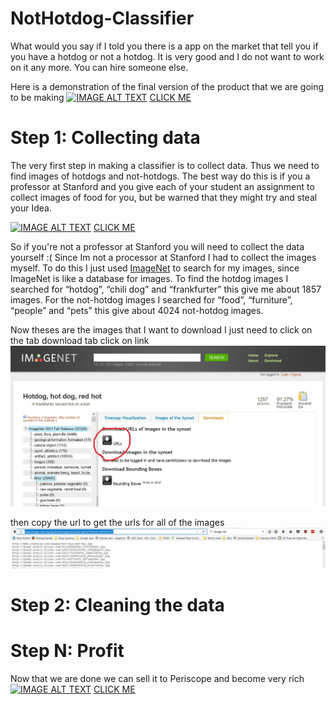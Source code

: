 
[//]: # (Image References)

[ImageNet1]: ./git_images/imageNet1.jpg "ImageNet part 1"
[ImageNet2]: ./git_images/imageNet2.jpg "ImageNet part 2"

# NotHotdog-Classifier
What would you say if I told you there is a app on the market that tell you if you have a hotdog or not a hotdog. It is very good and I do not want to work on it any more. You can hire someone else.


Here is a demonstration of the final version of the product that we are going to be making
[![IMAGE ALT TEXT](http://img.youtube.com/vi/ACmydtFDTGs/0.jpg)](https://youtu.be/ACmydtFDTGs)
[CLICK ME](https://www.youtube.com/watch?v=ACmydtFDTGs)



# Step 1: Collecting data
The very first step in making a classifier is to collect data. Thus we need to find images of hotdogs and not-hotdogs. The best way do this is if you a professor at Stanford and you give each of your student an assignment to collect images of food for you, but be warned that they might try and steal your Idea.

[![IMAGE ALT TEXT](http://img.youtube.com/vi/T0FA_69nXjM/0.jpg)](https://youtu.be/T0FA_69nXjM)
[CLICK ME](https://www.youtube.com/watch?v=T0FA_69nXjM)


So if you're not a professor at Stanford you will need to collect the data yourself :(   Since Im not a processor at Stanford I had to collect the images myself. To do this I just used [ImageNet](http://www.image-net.org/) to search for my images, since ImageNet is like a database for images. To find the hotdog images I searched for “hotdog”, “chili dog” and “frankfurter” this give me about 1857 images.  For the not-hotdog images I searched for “food”, “furniture”, “people” and “pets” this give about 4024 not-hotdog images.

Now theses are the images that I want to download I just need to click on the tab download tab click on link
![alt text][ImageNet1]

then copy the url to get the urls for all of the images
![alt text][ImageNet2]


# Step 2: Cleaning the data

# Step N: Profit
Now that we are done we can sell it to Periscope and become very rich
[![IMAGE ALT TEXT](http://img.youtube.com/vi/AJsOA4Zl6Io/0.jpg)](https://youtu.be/AJsOA4Zl6Io)
[CLICK ME](https://www.youtube.com/watch?v=AJsOA4Zl6Io)
